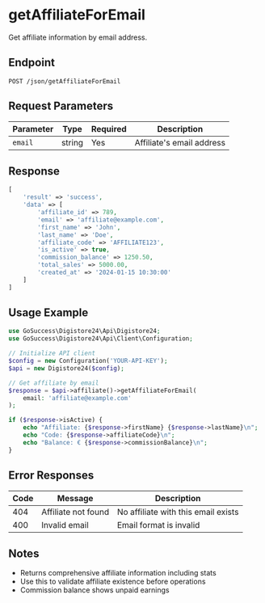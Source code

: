 # getAffiliateForEmail

Get affiliate information by email address.

## Endpoint

```
POST /json/getAffiliateForEmail
```

## Request Parameters

| Parameter | Type | Required | Description |
|-----------|------|----------|-------------|
| `email` | string | Yes | Affiliate's email address |

## Response

```php
[
    'result' => 'success',
    'data' => [
        'affiliate_id' => 789,
        'email' => 'affiliate@example.com',
        'first_name' => 'John',
        'last_name' => 'Doe',
        'affiliate_code' => 'AFFILIATE123',
        'is_active' => true,
        'commission_balance' => 1250.50,
        'total_sales' => 5000.00,
        'created_at' => '2024-01-15 10:30:00'
    ]
]
```

## Usage Example

```php
use GoSuccess\Digistore24\Api\Digistore24;
use GoSuccess\Digistore24\Api\Client\Configuration;

// Initialize API client
$config = new Configuration('YOUR-API-KEY');
$api = new Digistore24($config);

// Get affiliate by email
$response = $api->affiliate()->getAffiliateForEmail(
    email: 'affiliate@example.com'
);

if ($response->isActive) {
    echo "Affiliate: {$response->firstName} {$response->lastName}\n";
    echo "Code: {$response->affiliateCode}\n";
    echo "Balance: € {$response->commissionBalance}\n";
}
```

## Error Responses

| Code | Message | Description |
|------|---------|-------------|
| 404 | Affiliate not found | No affiliate with this email exists |
| 400 | Invalid email | Email format is invalid |

## Notes

- Returns comprehensive affiliate information including stats
- Use this to validate affiliate existence before operations
- Commission balance shows unpaid earnings
